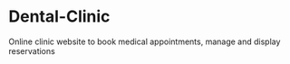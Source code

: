 # Dental-Clinic
Online clinic website to book medical appointments, manage and display reservations

